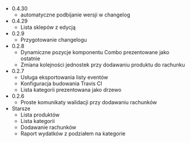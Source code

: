 - 0.4.30
  - automatyczne podbijanie wersji w changelog
- 0.4.29
  - Lista sklepów z edycją
- 0.2.9
  - Przygotowanie changelogu
- 0.2.8
  - Dynamiczne pozycje komponentu Combo prezentowane jako ostatnie
  - Zmiana kolejności jednostek przy dodawaniu produktu do rachunku
- 0.2.7
  - Usługa eksportowania listy eventów
  - Konfiguracja budowania Travis CI
  - Lista kategorii prezentowana jako drzewo
- 0.2.6
  - Proste komunikaty walidacji przy dodawaniu rachunków
- Starsze
  - Lista produktów
  - Lista kategorii
  - Dodawanie rachunków
  - Raport wydatków z podziałem na kategorie
